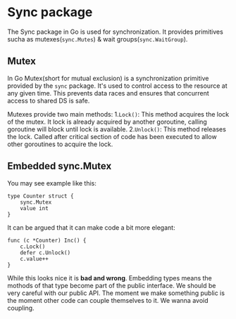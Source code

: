 # Sync package

The Sync package in Go is used for synchronization.
It provides primitives sucha as mutexes(`sync.Mutes`) & wait groups(`sync.WaitGroup`).

## Mutex
In Go Mutex(short for mutual exclusion) is a synchronization primitive provided
by the `sync` package.
It's used to control access to the resource at any given time.
This prevents data races and ensures that concurrent access to shared DS is safe.

Mutexes provide two main methods:
1.`Lock()`: This method acquires the lock of the mutex.
It lock is already acquired by another goroutine, calling goroutine will block
until lock is available.
2.`Unlock()`: This method releases the lock. Called after critical section of code
has been executed to allow other goroutines to acquire the lock.

## Embedded sync.Mutex
You may see example like this:
```
type Counter struct {
	sync.Mutex
	value int
}
```
It can be argued that it can make code a bit more elegant:
```
func (c *Counter) Inc() {
	c.Lock()
	defer c.Unlock()
	c.value++
}
```
While this looks nice it is **bad and wrong**.
Embedding types means the mothods of that type become part of the public interface.
We should be very careful with our public API. The moment we make something
public is the moment other code can couple themselves to it. We wanna avoid coupling.
